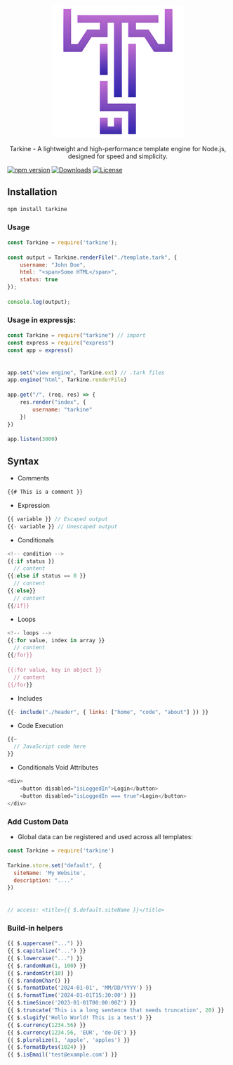 <p align="center">
    <img src="https://raw.githubusercontent.com/madhanmaaz/tarkine/master/logo.webp" height="300">
</p>
<p align="center">
Tarkine - A lightweight and high-performance template engine for Node.js, designed for speed and simplicity.
</p>

[![npm version](https://img.shields.io/npm/v/tarkine.svg)](https://www.npmjs.com/package/tarkine)
[![Downloads](https://img.shields.io/npm/dm/tarkine.svg)](https://www.npmjs.com/package/tarkine)
[![License](https://img.shields.io/npm/l/tarkine.svg)](https://github.com/yourusername/tarkine/blob/main/LICENSE)

## Installation
```bash
npm install tarkine
```

### Usage
```js
const Tarkine = require('tarkine');

const output = Tarkine.renderFile("./template.tark", {
    username: "John Doe",
    html: "<span>Some HTML</span>",
    status: true
});

console.log(output);
```

### Usage in expressjs:
```js
const Tarkine = require("tarkine") // import
const express = require("express")
const app = express()


app.set("view engine", Tarkine.ext) // .tark files
app.engine("html", Tarkine.renderFile)

app.get("/", (req, res) => {
    res.render("index", {
        username: "tarkine"
    })
})

app.listen(3000)
```
## Syntax
- Comments
```js
{{# This is a comment }}
```

- Expression
```js
{{ variable }} // Escaped output
{{- variable }} // Unescaped output
```

- Conditionals
```js
<!-- condition -->
{{:if status }}
  // content
{{:else if status == 0 }}
  // content
{{:else}}
  // content
{{/if}}
```

- Loops
```js
<!-- loops -->
{{:for value, index in array }}
  // content
{{/for}}

{{:for value, key in object }}
  // content
{{/for}}
```

- Includes
```js
{{- include("./header", { links: ["home", "code", "about"] }) }}
```

- Code Execution
```js
{{~
  // JavaScript code here
}}
```

- Conditionals Void Attributes
```js
<div>
    <button disabled="isLoggedIn">Login</button>
    <button disabled="isLoggedIn === true">Login</button>
</div>
```


### Add Custom Data
- Global data can be registered and used across all templates:
```js
const Tarkine = require('tarkine')

Tarkine.store.set("default", { 
  siteName: 'My Website',
  description: "...."
})


// access: <title>{{ $.default.siteName }}</title>
```

### Build-in helpers
```js
{{ $.uppercase("...") }}
{{ $.capitalize("...") }}
{{ $.lowercase("...") }}
{{ $.randomNum(1, 100) }}
{{ $.randomStr(10) }}
{{ $.randomChar() }}
{{ $.formatDate('2024-01-01', 'MM/DD/YYYY') }}
{{ $.formatTime('2024-01-01T15:30:00') }}
{{ $.timeSince('2023-01-01T00:00:00Z') }}
{{ $.truncate('This is a long sentence that needs truncation', 20) }}
{{ $.slugify('Hello World! This is a test') }}
{{ $.currency(1234.56) }}
{{ $.currency(1234.56, 'EUR', 'de-DE') }}
{{ $.pluralize(1, 'apple', 'apples') }}
{{ $.formatBytes(1024) }}
{{ $.isEmail('test@example.com') }}
```
